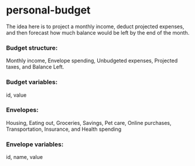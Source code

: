 # personal-budget

The idea here is to project a monthly income, deduct projected expenses, and then forecast how much balance would be left by the end of the month.

### Budget structure:
Monthly income, Envelope spending, Unbudgeted expenses, Projected taxes, and Balance Left.

### Budget variables:
id, value

### Envelopes: 
Housing, Eating out, Groceries, Savings, Pet care, Online purchases, Transportation, Insurance, and Health spending 

### Envelope variables:
id, name, value


